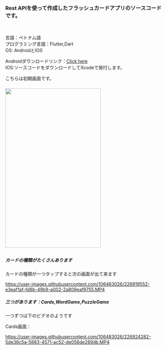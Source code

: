 <h3>Rest APIを使って作成したフラッシュカードアプリのソースコードです。</h3></br>
<p>
言語：ベトナム語</br>
プログラミング言語：Flutter,Dart</br>
OS: AndroidとIOS
</p>
<div>
Androidダウンロードリンク：<a href="">Click here</a></br>
IOS:ソースコードをダウンロードしてXcodeで発行します。
</div>
<p>こちらは初期画面です。</p>
<img width="300" height="500" style="margin:8px 0px;" src="https://user-images.githubusercontent.com/106483026/205782411-8705a967-0974-45b4-a85a-abe137165468.jpg">
<div>
  <h5>カードの種類がたくさんあります</h5>
  <p>カードの種類が一つタップすると次の画面が出て来ます</p>
</div>

https://user-images.githubusercontent.com/106483026/226919552-e3eaf1af-fd8b-49b9-a002-2a809eaf9755.MP4

<h5>三つがあります：Cards,WordGame,PuzzleGame</h5>
<p>一つずつは下のビデオのようです</p>

Cards画面：

https://user-images.githubusercontent.com/106483026/226924282-5de36c5a-5883-4571-ac52-de056de289db.MP4

